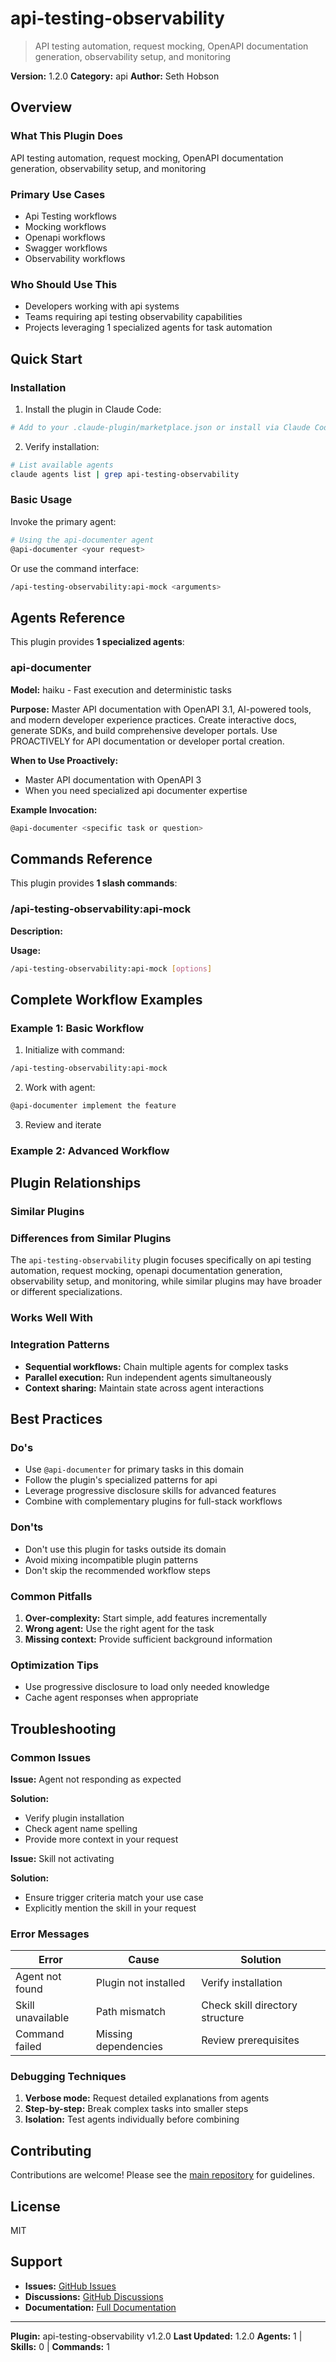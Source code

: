 # api-testing-observability

> API testing automation, request mocking, OpenAPI documentation generation, observability setup, and monitoring

**Version:** 1.2.0
**Category:** api
**Author:** Seth Hobson

## Overview

### What This Plugin Does

API testing automation, request mocking, OpenAPI documentation generation, observability setup, and monitoring

### Primary Use Cases

- Api Testing workflows
- Mocking workflows
- Openapi workflows
- Swagger workflows
- Observability workflows

### Who Should Use This

- Developers working with api systems
- Teams requiring api testing observability capabilities
- Projects leveraging 1 specialized agents for task automation

## Quick Start

### Installation

1. Install the plugin in Claude Code:
```bash
# Add to your .claude-plugin/marketplace.json or install via Claude Code CLI
```

2. Verify installation:
```bash
# List available agents
claude agents list | grep api-testing-observability
```

### Basic Usage

Invoke the primary agent:
```bash
# Using the api-documenter agent
@api-documenter <your request>
```

Or use the command interface:
```bash
/api-testing-observability:api-mock <arguments>
```

## Agents Reference

This plugin provides **1 specialized agents**:

### api-documenter

**Model:** haiku - Fast execution and deterministic tasks

**Purpose:** Master API documentation with OpenAPI 3.1, AI-powered tools, and modern developer experience practices. Create interactive docs, generate SDKs, and build comprehensive developer portals. Use PROACTIVELY for API documentation or developer portal creation.

**When to Use Proactively:**
- Master API documentation with OpenAPI 3
- When you need specialized api documenter expertise

**Example Invocation:**
```bash
@api-documenter <specific task or question>
```

## Commands Reference

This plugin provides **1 slash commands**:

### /api-testing-observability:api-mock

**Description:** 

**Usage:**
```bash
/api-testing-observability:api-mock [options]
```

## Complete Workflow Examples

### Example 1: Basic Workflow

1. Initialize with command:
```bash
/api-testing-observability:api-mock
```

2. Work with agent:
```bash
@api-documenter implement the feature
```

3. Review and iterate

### Example 2: Advanced Workflow


## Plugin Relationships

### Similar Plugins


### Differences from Similar Plugins

The `api-testing-observability` plugin focuses specifically on api testing automation, request mocking, openapi documentation generation, observability setup, and monitoring, while similar plugins may have broader or different specializations.

### Works Well With


### Integration Patterns

- **Sequential workflows:** Chain multiple agents for complex tasks
- **Parallel execution:** Run independent agents simultaneously
- **Context sharing:** Maintain state across agent interactions

## Best Practices

### Do's

- Use `@api-documenter` for primary tasks in this domain
- Follow the plugin's specialized patterns for api
- Leverage progressive disclosure skills for advanced features
- Combine with complementary plugins for full-stack workflows

### Don'ts

- Don't use this plugin for tasks outside its domain
- Avoid mixing incompatible plugin patterns
- Don't skip the recommended workflow steps

### Common Pitfalls

1. **Over-complexity:** Start simple, add features incrementally
2. **Wrong agent:** Use the right agent for the task
3. **Missing context:** Provide sufficient background information

### Optimization Tips

- Use progressive disclosure to load only needed knowledge
- Cache agent responses when appropriate

## Troubleshooting

### Common Issues

**Issue:** Agent not responding as expected

**Solution:**
- Verify plugin installation
- Check agent name spelling
- Provide more context in your request

**Issue:** Skill not activating

**Solution:**
- Ensure trigger criteria match your use case
- Explicitly mention the skill in your request

### Error Messages


| Error | Cause | Solution |
|-------|-------|----------|
| Agent not found | Plugin not installed | Verify installation |
| Skill unavailable | Path mismatch | Check skill directory structure |
| Command failed | Missing dependencies | Review prerequisites |

### Debugging Techniques

1. **Verbose mode:** Request detailed explanations from agents
2. **Step-by-step:** Break complex tasks into smaller steps
3. **Isolation:** Test agents individually before combining


## Contributing

Contributions are welcome! Please see the [main repository](https://github.com/wshobson/agents) for guidelines.

## License

MIT

## Support

- **Issues:** [GitHub Issues](https://github.com/wshobson/agents/issues)
- **Discussions:** [GitHub Discussions](https://github.com/wshobson/agents/discussions)
- **Documentation:** [Full Documentation](https://github.com/wshobson/agents)

---

**Plugin:** api-testing-observability v1.2.0
**Last Updated:** 1.2.0
**Agents:** 1 | **Skills:** 0 | **Commands:** 1
